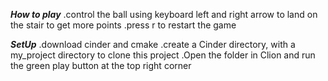 **_How to play_**
.control the ball using keyboard left and right arrow to land on the stair to get more points
.press r to restart the game

**_SetUp_**
.download cinder and cmake
.create a Cinder directory, with a my_project directory to clone this project
.Open the folder in Clion and run the green play button at the top right corner